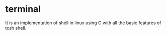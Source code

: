 # terminal
It is an implementation of shell in linux using C with all the basic features of tcsh shell.

